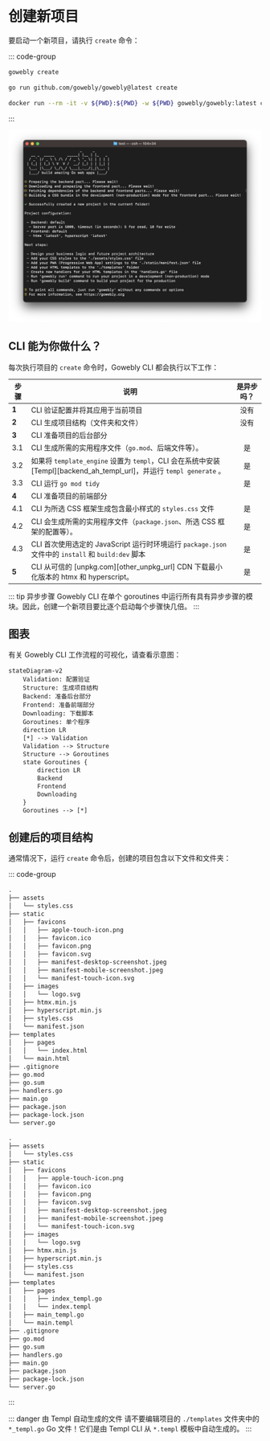 # 创建新项目

要启动一个新项目，请执行 `create` 命令：

::: code-group
```bash [CLI]
gowebly create
```

```bash [Go]
go run github.com/gowebly/gowebly@latest create
```

```bash [Docker]
docker run --rm -it -v ${PWD}:${PWD} -w ${PWD} gowebly/gowebly:latest create
```
:::

<!--@include: ../../parts/zh_HK/block_default_config.md -->

<img width="720" alt="gowebly create" src="https://raw.githubusercontent.com/gowebly/.github/main/images/gowebly_create.png">

## CLI 能为你做什么？

每次执行项目的 `create` 命令时，Gowebly CLI 都会执行以下工作：

| 步骤  | 说明                                                                                                                  | 是异步吗？ |
| ----- | --------------------------------------------------------------------------------------------------------------------- | :--------: |
| **1** | CLI 验证配置并将其应用于当前项目                                                                                      |    没有    |
| **2** | CLI 生成项目结构（文件夹和文件）                                                                                      |    没有    |
| **3** | CLI 准备项目的后台部分                                                                                                |            |
| 3.1   | CLI 生成所需的实用程序文件（`go.mod`、后端文件等）。                                                                  |     是     |
| 3.2   | 如果将 `template_engine` 设置为 `templ`，CLI 会在系统中安装 [Templ][backend_ah_templ_url]，并运行 `templ generate` 。 |     是     |
| 3.3   | CLI 运行 `go mod tidy`                                                                                                |     是     |
| **4** | CLI 准备项目的前端部分                                                                                                |            |
| 4.1   | CLI 为所选 CSS 框架生成包含最小样式的 `styles.css` 文件                                                               |     是     |
| 4.2   | CLI 会生成所需的实用程序文件（`package.json`、所选 CSS 框架的配置等）。                                               |     是     |
| 4.3   | CLI 首次使用选定的 JavaScript 运行时环境运行 `package.json` 文件中的 `install` 和 `build:dev` 脚本                    |     是     |
| **5** | CLI 从可信的 [unpkg.com][other_unpkg_url] CDN 下载最小化版本的 htmx 和 hyperscript。                                  |     是     |

::: tip 异步步骤
Gowebly CLI 在单个 goroutines 中运行所有具有异步步骤的模块。因此，创建一个新项目要比逐个启动每个步骤快几倍。
:::

## 图表

有关 Gowebly CLI 工作流程的可视化，请查看示意图：

```mermaid
stateDiagram-v2
    Validation: 配置验证
    Structure: 生成项目结构
    Backend: 准备后台部分
    Frontend: 准备前端部分
    Downloading: 下载脚本
    Goroutines: 单个程序
    direction LR
    [*] --> Validation
    Validation --> Structure
    Structure --> Goroutines
    state Goroutines {
        direction LR
        Backend
        Frontend
        Downloading
    }
    Goroutines --> [*]
```

## 创建后的项目结构

通常情况下，运行 `create` 命令后，创建的项目包含以下文件和文件夹：

::: code-group
```bash{21,22} [无模板引擎]
.
├── assets
│   └── styles.css
├── static
│   ├── favicons
│   │   ├── apple-touch-icon.png
│   │   ├── favicon.ico
│   │   ├── favicon.png
│   │   ├── favicon.svg
│   │   ├── manifest-desktop-screenshot.jpeg
│   │   ├── manifest-mobile-screenshot.jpeg
│   │   └── manifest-touch-icon.svg
│   ├── images
│   │   └── logo.svg
│   ├── htmx.min.js
│   ├── hyperscript.min.js
│   ├── styles.css
│   └── manifest.json
├── templates
│   ├── pages
│   │   └── index.html
│   └── main.html
├── .gitignore
├── go.mod
├── go.sum
├── handlers.go
├── main.go
├── package.json
├── package-lock.json
└── server.go
```

```bash{22,24} [使用 Templ]
.
├── assets
│   └── styles.css
├── static
│   ├── favicons
│   │   ├── apple-touch-icon.png
│   │   ├── favicon.ico
│   │   ├── favicon.png
│   │   ├── favicon.svg
│   │   ├── manifest-desktop-screenshot.jpeg
│   │   ├── manifest-mobile-screenshot.jpeg
│   │   └── manifest-touch-icon.svg
│   ├── images
│   │   └── logo.svg
│   ├── htmx.min.js
│   ├── hyperscript.min.js
│   ├── styles.css
│   └── manifest.json
├── templates
│   ├── pages
│   │   ├── index_templ.go
│   │   └── index.templ
│   ├── main_templ.go
│   └── main.templ
├── .gitignore
├── go.mod
├── go.sum
├── handlers.go
├── main.go
├── package.json
├── package-lock.json
└── server.go
```
:::

::: danger 由 Templ 自动生成的文件
请不要编辑项目的 `./templates` 文件夹中的 `*_templ.go` Go 文件！它们是由 Templ CLI 从 `*.templ` 模板中自动生成的。
:::

<!--@include: ../../parts/links.md -->